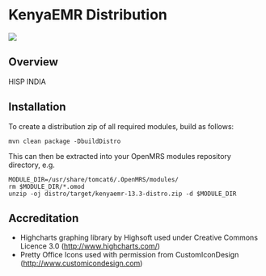KenyaEMR Distribution
=====================================
<a href="http://ci.kenyaemr.org/viewType.html?buildTypeId=bt2"><img src="http://ci.kenyaemr.org/app/rest/builds/buildType:bt2/statusIcon"/></a>

Overview
--------
HISP INDIA 

Installation
------------
To create a distribution zip of all required modules, build as follows:

	mvn clean package -DbuildDistro

This can then be extracted into your OpenMRS modules repository directory, e.g.

	MODULE_DIR=/usr/share/tomcat6/.OpenMRS/modules/
	rm $MODULE_DIR/*.omod
	unzip -oj distro/target/kenyaemr-13.3-distro.zip -d $MODULE_DIR

Accreditation
-------------
* Highcharts graphing library by Highsoft used under Creative Commons Licence 3.0 (http://www.highcharts.com/)
* Pretty Office Icons used with permission from CustomIconDesign (http://www.customicondesign.com)
